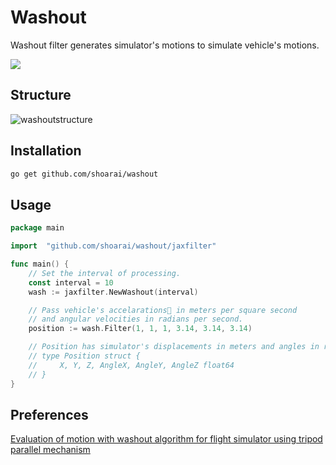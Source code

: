 # Washout
Washout filter generates simulator's motions to simulate vehicle's motions.

![](https://travis-ci.org/shoarai/washout.svg?branch=master)

## Structure
![washoutstructure](https://cloud.githubusercontent.com/assets/5831786/26201462/0d654434-3c0e-11e7-8a44-e633e5290151.png)

## Installation
```sh
go get github.com/shoarai/washout
```
## Usage
```go
package main

import	"github.com/shoarai/washout/jaxfilter"

func main() {
    // Set the interval of processing.
    const interval = 10
    wash := jaxfilter.NewWashout(interval)

    // Pass vehicle's accelarations in meters per square second
    // and angular velocities in radians per second.
    position := wash.Filter(1, 1, 1, 3.14, 3.14, 3.14)

    // Position has simulator's displacements in meters and angles in radians.
    // type Position struct {
    //     X, Y, Z, AngleX, AngleY, AngleZ float64
    // }
}
```

## Preferences
[Evaluation of motion with washout algorithm for flight simulator using tripod parallel mechanism](http://ieeexplore.ieee.org/document/6484612/)